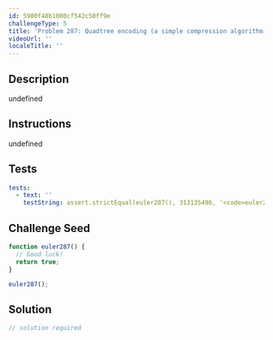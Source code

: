 ```yaml
---
id: 5900f48b1000cf542c50ff9e
challengeType: 5
title: 'Problem 287: Quadtree encoding (a simple compression algorithm)'
videoUrl: ''
localeTitle: ''
---
```


## Description
undefined

## Instructions
undefined

## Tests
<section id='tests'>

```yml
tests:
  - text: ''
    testString: assert.strictEqual(euler287(), 313135496, '<code>euler287()</code> should return 313135496.');

```

</section>

## Challenge Seed
<section id='challengeSeed'>

<div id='js-seed'>

```js
function euler287() {
  // Good luck!
  return true;
}

euler287();

```

</div>



</section>

## Solution
<section id='solution'>

```js
// solution required
```
</section>
